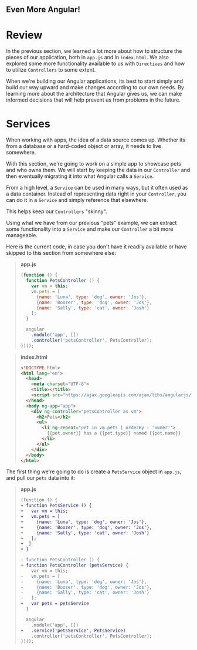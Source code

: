Even More Angular!
----------

# Review

In the previous section, we learned a lot more about how to structure the pieces
of our application, both in `app.js` and in `index.html`. We also explored some
more functionality available to us with `Directives` and how to utilize
`Controllers` to some extent.

When we're building our Angular applications, its best to start simply and build
our way upward and make changes according to our own needs. By learning more
about the architecture that Angular gives us, we can make informed decisions
that will help prevent us from problems in the future.

# Services

When working with apps, the idea of a data source comes up. Whether its from a
database or a hard-coded object or array, it needs to live somewhere.

With this section, we're going to work on a simple app to showcase pets and
who owns them. We will start by keeping the data in our `Controller` and then
eventually migrating it into what Angular calls a `Service`.

From a high level, a `Service` can be used in many ways, but it often used as a
data container. Instead of representing data right in your `Controller`, you can
do it in a `Service` and simply reference that elsewhere.

This helps keep our `Controllers` "skinny".

Using what we have from our previous "pets" example, we can extract some
functionality into a `Service` and make our `Controller` a bit more manageable.

Here is the current code, in case you don't have it readily available or have
skipped to this section from somewhere else:

> **app.js**
> ```javascript
> (function () {
>   function PetsController () {
>     var vm = this;
>     vm.pets = [
>       {name: 'Luna', type: 'dog', owner: 'Jos'},
>       {name: 'Boozer', type: 'dog', owner: 'Jos'},
>       {name: 'Sally', type: 'cat', owner: 'Josh'}
>     ];
>   }
> 
>   angular
>     .module('app', [])
>     .controller('petsController', PetsController);
> })();

> **index.html**
> ```html
> <!DOCTYPE html>
> <html lang="en">
>   <head>
>     <meta charset="UTF-8">
>     <title></title>
>     <script src="https://ajax.googleapis.com/ajax/libs/angularjs/1.5.0/angular.min.js"></script> 
>   </head>
>   <body ng-app="app">
>     <div ng-controller="petsController as vm">
>       <h2>Pets</h2>
>       <ul>
>         <li ng-repeat="pet in vm.pets | orderBy : 'owner'">
>           {{pet.owner}} has a {{pet.type}} named {{pet.name}}
>         </li>
>       </ul>
>     </div>
>   </body>
> </html>
> 
> ```

The first thing we're going to do is create a `PetsService` object in `app.js`,
and pull our `pets` data into it:

> **app.js**
> ```diff
> (function () {
> + function PetsService () {
> +   var vm = this;
> +   vm.pets = [
> +     {name: 'Luna', type: 'dog', owner: 'Jos'},
> +     {name: 'Boozer', type: 'dog', owner: 'Jos'},
> +     {name: 'Sally', type: 'cat', owner: 'Josh'}
> +   ];
> +  ]
> + }
> 
> - function PetsController () {
> + function PetsController (petsService) {
>     var vm = this;
> -   vm.pets = [
> -     {name: 'Luna', type: 'dog', owner: 'Jos'},
> -     {name: 'Boozer', type: 'dog', owner: 'Jos'},
> -     {name: 'Sally', type: 'cat', owner: 'Josh'}
> -   ];
> +   var pets = petsService
>   }
> 
>   angular
>     .module('app', [])
> +   .service('petsService', PetsService)
>     .controller('petsController', PetsController);
> })();
